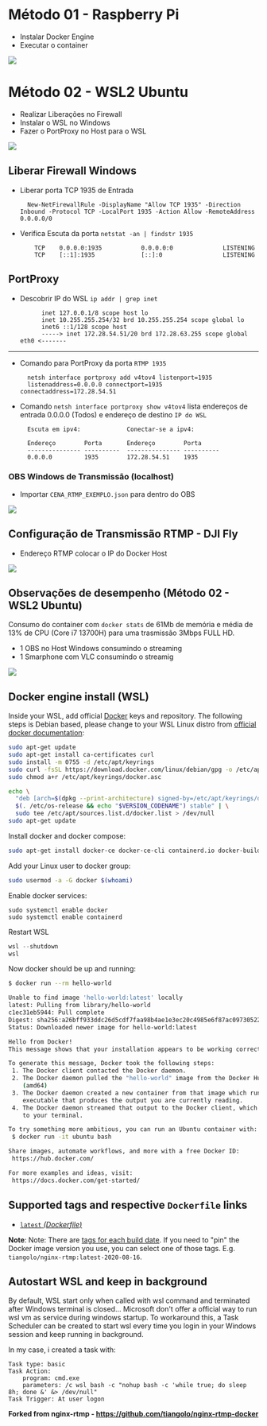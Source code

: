 # Método 01 - Raspberry Pi

- Instalar Docker Engine
- Executar o container

![](https://github.com/esfonseca/nginx-rtmp-docker-compose/blob/master/img/nginx-rtmp_OBS-RASPBERRYMODE.drawio.png)

# Método 02 - WSL2 Ubuntu

- Realizar Liberações no Firewall
- Instalar o WSL no Windows
- Fazer o PortProxy no Host para o WSL

![](https://github.com/esfonseca/nginx-rtmp-docker-compose/blob/master/img/nginx-rtmp_OBS-WSL-MODE.drawio.png)

## Liberar Firewall Windows

- Liberar porta TCP 1935 de Entrada

        New-NetFirewallRule -DisplayName "Allow TCP 1935" -Direction Inbound -Protocol TCP -LocalPort 1935 -Action Allow -RemoteAddress 0.0.0.0/0

- Verifica Escuta da porta `netstat -an | findstr 1935`

          TCP    0.0.0.0:1935           0.0.0.0:0              LISTENING
          TCP    [::1]:1935             [::]:0                 LISTENING

## PortProxy

- Descobrir IP do WSL `ip addr | grep inet`

            inet 127.0.0.1/8 scope host lo
            inet 10.255.255.254/32 brd 10.255.255.254 scope global lo
            inet6 ::1/128 scope host
            -----> inet 172.28.54.51/20 brd 172.28.63.255 scope global eth0 <-------
--- 
- Comando para PortProxy da porta `RTMP 1935`
   
        netsh interface portproxy add v4tov4 listenport=1935           
        listenaddress=0.0.0.0 connectport=1935 connectaddress=172.28.54.51

- Comando `netsh interface portproxy show v4tov4` lista endereços de entrada 0.0.0.0 (Todos) e endereço de destino `IP do WSL`

        Escuta em ipv4:             Conectar-se a ipv4:

        Endereço        Porta       Endereço        Porta
        --------------- ----------  --------------- ----------
        0.0.0.0         1935        172.28.54.51    1935

### OBS Windows de Transmissão (localhost)

- Importar `CENA_RTMP_EXEMPLO.json` para dentro do OBS

![](https://github.com/esfonseca/nginx-rtmp-docker-compose/blob/master/img/import_scene_obs.png)

## Configuração de Transmissão RTMP - DJI Fly

- Endereço RTMP colocar o IP do Docker Host

![](https://github.com/esfonseca/nginx-rtmp-docker-compose/blob/master/img/app_dji_fly.jpg)

## Observações de desempenho (Método 02 - WSL2 Ubuntu)

Consumo do container com `docker stats` de 61Mb de memória e média de 13% de CPU (Core i7 13700H) para uma trasmissão 3Mbps FULL HD.

- 1 OBS no Host Windows consumindo o streaming
- 1 Smarphone com VLC consumindo o streamig

![](https://github.com/esfonseca/nginx-rtmp-docker-compose/blob/master/img/cena_exemplo_obs.gif)

## Docker engine install (WSL)

Inside your WSL, add official [Docker](https://docker.com) keys and repository. The following steps is Debian based, please change to your WSL Linux distro from [official docker documentation](https://docs.docker.com/engine/install/):

```bash
sudo apt-get update
sudo apt-get install ca-certificates curl
sudo install -m 0755 -d /etc/apt/keyrings
sudo curl -fsSL https://download.docker.com/linux/debian/gpg -o /etc/apt/keyrings/docker.asc
sudo chmod a+r /etc/apt/keyrings/docker.asc

echo \
  "deb [arch=$(dpkg --print-architecture) signed-by=/etc/apt/keyrings/docker.asc] https://download.docker.com/linux/debian \
  $(. /etc/os-release && echo "$VERSION_CODENAME") stable" | \
  sudo tee /etc/apt/sources.list.d/docker.list > /dev/null
sudo apt-get update
```

Install docker and docker compose:

```bash
sudo apt-get install docker-ce docker-ce-cli containerd.io docker-buildx-plugin docker-compose-plugin
```

Add your Linux user to docker group:

```bash
sudo usermod -a -G docker $(whoami)
```

Enable docker services:

```
sudo systemctl enable docker
sudo systemctl enable containerd
```

Restart WSL

```powershell
wsl --shutdown
wsl
```

Now docker should be up and running:

```bash
$ docker run --rm hello-world

Unable to find image 'hello-world:latest' locally
latest: Pulling from library/hello-world
c1ec31eb5944: Pull complete 
Digest: sha256:a26bff933ddc26d5cdf7faa98b4ae1e3ec20c4985e6f87ac0973052224d24302
Status: Downloaded newer image for hello-world:latest

Hello from Docker!
This message shows that your installation appears to be working correctly.

To generate this message, Docker took the following steps:
 1. The Docker client contacted the Docker daemon.
 2. The Docker daemon pulled the "hello-world" image from the Docker Hub.
    (amd64)
 3. The Docker daemon created a new container from that image which runs the
    executable that produces the output you are currently reading.
 4. The Docker daemon streamed that output to the Docker client, which sent it
    to your terminal.

To try something more ambitious, you can run an Ubuntu container with:
 $ docker run -it ubuntu bash

Share images, automate workflows, and more with a free Docker ID:
 https://hub.docker.com/

For more examples and ideas, visit:
 https://docs.docker.com/get-started/
```

## Supported tags and respective `Dockerfile` links

* [`latest` _(Dockerfile)_](https://github.com/tiangolo/nginx-rtmp-docker/blob/master/Dockerfile)

**Note**: Note: There are [tags for each build date](https://hub.docker.com/r/tiangolo/nginx-rtmp/tags). If you need to "pin" the Docker image version you use, you can select one of those tags. E.g. `tiangolo/nginx-rtmp:latest-2020-08-16`.

## Autostart WSL and keep in background

By default, WSL start only when called with wsl command and terminated after Windows terminal is closed... Microsoft don't offer a official way to run wsl vm as service during windows startup. To workaround this, a Task Scheduler can be created to start wsl every time you login in your Windows session and keep running in background.

In my case, i created a task with:

```
Task type: basic
Task Action:
    program: cmd.exe
    parameters: /c wsl bash -c "nohup bash -c 'while true; do sleep 8h; done &' &> /dev/null"
Task Trigger: At user logon
```
**Forked from nginx-rtmp - https://github.com/tiangolo/nginx-rtmp-docker**